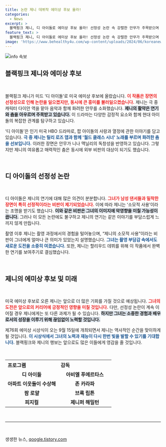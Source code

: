 ```yaml
---
title: 논란 제니 데뷔작 에미상 후보 올라!
categories:
  - News
excerpt: >
  블랙핑크 제니, 디 아이돌로 에미상 후보 올라! 선정성 논란 속 강렬한 안무가 주목받으며 할리우드 데뷔를 알린 그녀의 이야기가 궁금하다면 클릭!
feature_text: >
  블랙핑크 제니, 디 아이돌로 에미상 후보 올라! 선정성 논란 속 강렬한 안무가 주목받으며 할리우드 데뷔를 알린 그녀의 이야기가 궁금하다면 클릭!
image: 'https://www.behealthy4u.com/wp-content/uploads/2024/06/koreanews.jpg'
---
```


<p><img src="https://www.behealthy4u.com/wp-content/uploads/2024/06/koreanews.jpg" alt="info 속보" /></p>

<h2 data-ke-size="size26">블랙핑크 제니와 에미상 후보</h2>

<p data-ke-size="size16">&nbsp;</p>

<p data-ke-size="size16">블랙핑크 제니가 미드 ‘디 아이돌’로 미국 에미상 후보에 올랐습니다. <b><span style="color: #ee2323;">이 작품은 장면의 선정성으로 인해 논란을 일으켰지만, 동시에 큰 흥미를 불러일으켰습니다.</span></b> 제니는 극 중 캐릭터 다이안 역을 맡아 음악과 함께 화려한 안무를 소화했습니다. <b><span style="background-color: #21538527;">제니의 활약은 연기와 춤을 아우르며 주목받고 있습니다.</span></b> 이 드라마는 다양한 감정적 요소와 함께 현대 아이돌의 복잡한 관계를 탐구하고 있습니다.</p>

<p data-ke-size="size16">‘디 아이돌’은 인기 미국 HBO 드라마로, 팝 아이돌의 사랑과 열정에 관한 이야기를 담고 있습니다. <b><span style="color: #1a5490;">극 중 제니는 릴리 로즈 뎁과 함께 '월드 클래스 시너' 노래를 부르며 화려한 춤을 선보입니다.</span></b> 이러한 장면은 안무가 니나 맥닐리의 독창성을 반영하고 있습니다. 그렇지만 제니의 여유롭고 매력적인 춤은 동시에 외부 비판의 대상이 되기도 했습니다.</p>

<p data-ke-size="size16">&nbsp;</p>

<h2 data-ke-size="size26">디 아이돌의 선정성 논란</h2>

<p data-ke-size="size16">&nbsp;</p>

<p data-ke-size="size16">디 아이돌은 제니의 연기에 대해 많은 의견이 분분합니다. <b><span style="color: #ee2323;">그녀가 남성 댄서들과 밀착한 장면이 특히 선정적이라는 비판이 제기되었습니다.</span></b> 이에 따라 제니는 ‘소모적 사용’이라는 조명을 받기도 했습니다. <b><span style="background-color: #21538527;">이와 같은 비판은 그녀의 이미지에 악영향을 미칠 가능성이 큽니다.</span></b> 그러나 이 모든 논란에도 불구하고 제니의 연기는 같은 이야기를 부담스럽게 느끼지 않게 만듭니다.</p>

<p data-ke-size="size16">촬영 이후 제니는 촬영 과정에서의 경험을 털어놓으며, “제니의 소모적 사용”이라는 비판이 그녀에게 얼마나 큰 의미가 있었는지 설명했습니다. <b><span style="color: #1a5490;">그녀는 촬영 부담감 속에서도 새로운 도전을 소중히 여겼습니다.</span></b> 또한, 제니는 할리우드 데뷔를 위해 이 작품에서 완벽한 연기를 보여주기로 결심했습니다.</p>

<p data-ke-size="size16">&nbsp;</p>

<h2 data-ke-size="size26">제니의 에미상 후보 및 미래</h2>

<p data-ke-size="size16">&nbsp;</p>

<p data-ke-size="size16">미국 에미상 후보로 오른 제니는 앞으로 더 많은 기회를 가질 것으로 예상됩니다. <b><span style="color: #ee2323;">그녀의 도전은 앞으로의 커리어에 긍정적인 영향을 미칠 것입니다.</span></b> 다만, 선정성 논란이 계속 이어질 경우 제니에게는 또 다른 과제가 될 수 있습니다. <b><span style="background-color: #21538527;">하지만 그녀는 소중한 경험과 배우로서의 성장을 이루기 위해 끊임없이 노력할 것입니다.</span></b></p>

<p data-ke-size="size16">제76회 에미상 시상식이 오는 9월 15일에 개최되면서 제니는 역사적인 순간을 맞이하게 될 것입니다. <b><span style="color: #1a5490;">이 시상식에서 그녀의 노력과 재능이 다시 한번 빛을 발할 수 있기를 기대합니다.</span></b> 블랙핑크와 제니의 행보는 앞으로도 많은 이들에게 영감을 줄 것입니다.</p>

<p data-ke-size="size16">&nbsp;</p>

<table style="width: 100%; border-collapse: collapse;">
  <tr>
    <th style="text-align: left; width: 50%;"><b>프로그램</b></th>
    <th style="text-align: left; width: 50%;"><b>감독</b></th>
  </tr>
  <tr>
    <td style="text-align: center; height: 17px;"><b>디 아이돌</b></td>
    <td style="text-align: center; height: 17px;"><b>아비엘 푸에르타스</b></td>
  </tr>
  <tr>
    <td style="text-align: center; height: 17px;"><b>아파트 이웃들이 수상해</b></td>
    <td style="text-align: center; height: 17px;"><b>존 카라파</b></td>
  </tr>
  <tr>
    <td style="text-align: center; height: 17px;"><b>팜 로얄</b></td>
    <td style="text-align: center; height: 17px;"><b>브룩 립튼</b></td>
  </tr>
  <tr>
    <td style="text-align: center; height: 17px;"><b>피지컬</b></td>
    <td style="text-align: center; height: 17px;"><b>제니퍼 해밀턴</b></td>
  </tr>
</table>

<p data-ke-size="size16">&nbsp;</p>

<hr />

<p data-ke-size="size16">&nbsp;</p>
생생한 뉴스, <a href="https://qoogle.tistory.com" rel="dofollow">qoogle.tistory.com</a>



